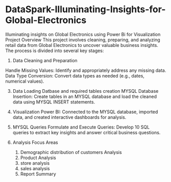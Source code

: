 # DataSpark-Illuminating-Insights-for-Global-Electronics
Illuminating insights on Global Electronics using Power Bi for Visualization
Project Overview
This project involves cleaning, preparing, and analyzing retail data from Global Electronics to uncover valuable business insights. The process is divided into several key stages:

1. Data Cleaning and Preparation
   
Handle Missing Values: Identify and appropriately address any missing data.
Data Type Conversion: Convert data types as needed (e.g., dates, numerical values).

3. Data Loading
Datbase and required tables creation
MYSQL Database Insertion: Create tables in an MYSQL database and load the cleaned data using MYSQL INSERT statements.

5. Visualization
Power BI: Connected to the MYSQL database, imported data, and created interactive dashboards for analysis.

7. MYSQL Queries
Formulate and Execute Queries: Develop 10 SQL queries to extract key insights and answer critical business questions.

9. Analysis Focus Areas
     1. Demographic distribution of customers Analysis
     2. Product Analysis 
     3. store analysis
     4. sales analysis 
     5. Report Summary
